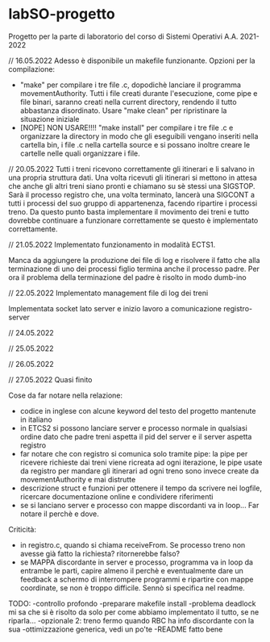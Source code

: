 # labSO-progetto
Progetto per la parte di laboratorio del corso di Sistemi Operativi A.A. 2021-2022

// 16.05.2022
Adesso è disponibile un makefile funzionante. Opzioni per la compilazione:
- "make" per compilare i tre file .c, dopodichè lanciare il programma movementAuthority. Tutti i file creati durante l'esecuzione, come pipe e file binari, saranno creati nella current directory, rendendo il tutto abbastanza disordinato. Usare "make clean" per ripristinare la situazione iniziale
- [NOPE] NON USARE!!!! "make install" per compilare i tre file .c e organizzare la directory in modo che gli eseguibili vengano inseriti nella cartella bin, i file .c nella cartella source e si possano inoltre creare le cartelle nelle quali organizzare i file. 

// 20.05.2022
Tutti i treni ricevono correttamente gli itinerari e li salvano in una propria struttura dati. 
Una volta ricevuti gli itinerari si mettono in attesa che anche gli altri treni siano pronti e chiamano su sè stessi una SIGSTOP. Sarà il processo registro che, una volta terminato, lancerà una SIGCONT a tutti i processi del suo gruppo di appartenenza, facendo ripartire i processi treno.
Da questo punto basta implementare il movimento dei treni e tutto dovrebbe continuare a funzionare correttamente se questo è implementato correttamente.

// 21.05.2022
Implementato funzionamento in modalità ECTS1.

Manca da aggiungere la produzione dei file di log e risolvere il fatto che alla terminazione di uno dei processi figlio termina anche il processo padre.
Per ora il problema della terminazione del padre è risolto in modo dumb-ino

// 22.05.2022
Implementato management file di log dei treni

Implementata socket lato server e inizio lavoro a comunicazione registro-server

// 24.05.2022

// 25.05.2022

// 26.05.2022

// 27.05.2022
Quasi finito


Cose da far notare nella relazione:
- codice in inglese con alcune keyword del testo del progetto mantenute in italiano
- in ETCS2 si possono lanciare server e processo normale in qualsiasi ordine dato che padre treni aspetta il pid del server e il server aspetta registro
- far notare che con registro si comunica solo tramite pipe: la pipe per ricevere richieste dai treni viene ricreata ad ogni iterazione, le pipe usate da registro per mandare gli itinerari ad ogni treno sono invece create da movementAuthority e mai distrutte
- descrizione struct e funzioni per ottenere il tempo da scrivere nei logfile, ricercare documentazione online e condividere riferimenti
- se si lanciano server e processo con mappe discordanti va in loop... Far notare il perchè e dove.


Criticità: 
- in registro.c, quando si chiama receiveFrom. Se processo treno non avesse già  fatto la richiesta? ritornerebbe falso?
- se MAPPA discordante in server e processo, programma va in loop da entrambe le parti, capire almeno il perchè e eventualmente dare un feedback a schermo di interrompere programmi e ripartire con mappe coordinate, se non è troppo difficile. Sennò si specifica nel readme.

TODO: 
-controllo profondo
-preparare makefile install
-problema deadlock mi sa che si è risolto da solo per come abbiamo implementato il tutto, se ne riparla...
-opzionale 2: treno fermo quando RBC ha info discordante con la sua
-ottimizzazione generica, vedi un po'te
-README fatto bene


